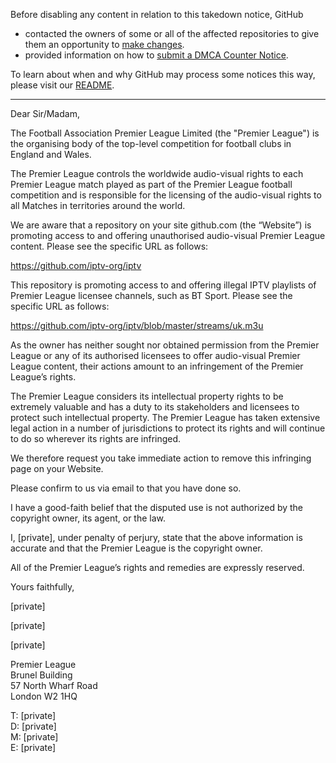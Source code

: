 Before disabling any content in relation to this takedown notice, GitHub
- contacted the owners of some or all of the affected repositories to give them an opportunity to [make changes](https://docs.github.com/en/github/site-policy/dmca-takedown-policy#a-how-does-this-actually-work).
- provided information on how to [submit a DMCA Counter Notice](https://docs.github.com/en/articles/guide-to-submitting-a-dmca-counter-notice).

To learn about when and why GitHub may process some notices this way, please visit our [README](https://github.com/github/dmca/blob/master/README.md#anatomy-of-a-takedown-notice).

---

Dear Sir/Madam,

 

The Football Association Premier League Limited (the "Premier League") is the organising body of the top-level competition for football clubs in England and Wales.

 

The Premier League controls the worldwide audio-visual rights to each Premier League match played as part of the Premier League football competition and is responsible for the licensing of the audio-visual rights to all Matches in territories around the world.

 

We are aware that a repository on your site github.com (the “Website”) is promoting access to and offering unauthorised audio-visual Premier League content. Please see the specific URL as follows:

 

https://github.com/iptv-org/iptv

 

This repository is promoting access to and offering illegal IPTV playlists of Premier League licensee channels, such as BT Sport. Please see the specific URL as follows:

 

https://github.com/iptv-org/iptv/blob/master/streams/uk.m3u

 

As the owner has neither sought nor obtained permission from the Premier League or any of its authorised licensees to offer audio-visual Premier League content, their actions amount to an infringement of the Premier League’s rights.

 

The Premier League considers its intellectual property rights to be extremely valuable and has a duty to its stakeholders and licensees to protect such intellectual property. The Premier League has taken extensive legal action in a number of jurisdictions to protect its rights and will continue to do so wherever its rights are infringed.

 

We therefore request you take immediate action to remove this infringing page on your Website.

 

Please confirm to us via email to that you have done so.

 

I have a good-faith belief that the disputed use is not authorized by the copyright owner, its agent, or the law.

 

I, [private], under penalty of perjury, state that the above information is accurate and that the Premier League is the copyright owner.

 

All of the Premier League’s rights and remedies are expressly reserved. 

 

Yours faithfully,

 

[private]

 

 

 

 

[private]

[private]

Premier League  
Brunel Building  
57 North Wharf Road  
London W2 1HQ  

T: [private]  
D: [private]  
M: [private]  
E: [private]

